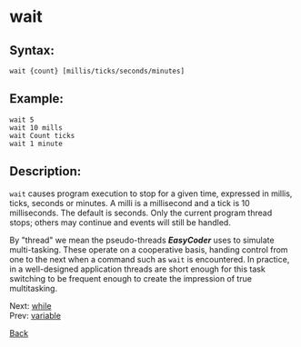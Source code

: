# wait

## Syntax:
`wait {count} [millis/ticks/seconds/minutes]`

## Example:
`wait 5`  
`wait 10 mills`  
`wait Count ticks`  
`wait 1 minute`

## Description:
`wait` causes program execution to stop for a given time, expressed in millis, ticks, seconds or minutes. A milli is a millisecond and a tick is 10 milliseconds. The default is seconds. Only the current program thread stops; others may continue and events will still be handled.

By "thread" we mean the pseudo-threads **_EasyCoder_** uses to simulate multi-tasking. These operate on a cooperative basis, handing control from one to the next when a command such as `wait` is encountered. In practice, in a well-designed application threads are short enough for this task switching to be frequent enough to create the impression of true multitasking.

Next: [while](while.md)  
Prev: [variable](variable.md)

[Back](../../README.md)
